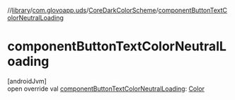 //[library](../../../index.md)/[com.glovoapp.uds](../index.md)/[CoreDarkColorScheme](index.md)/[componentButtonTextColorNeutralLoading](component-button-text-color-neutral-loading.md)

# componentButtonTextColorNeutralLoading

[androidJvm]\
open override val [componentButtonTextColorNeutralLoading](component-button-text-color-neutral-loading.md): [Color](https://developer.android.com/reference/kotlin/androidx/compose/ui/graphics/Color.html)
